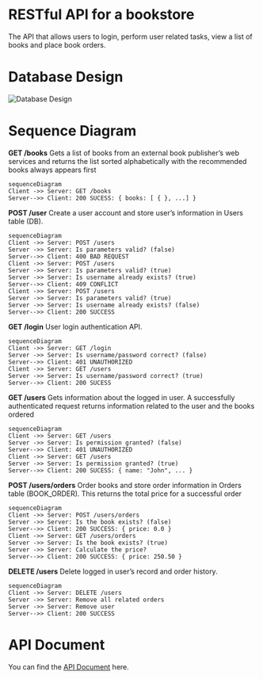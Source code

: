 # RESTful API for a bookstore

The API that allows users to login, perform user related tasks, view a list of books and place book orders.

# Database Design

![Database Design](https://github.com/juthakiat/temp/blob/master/db_design/DB_DESIGN.png?raw=true "Database Design")

# Sequence Diagram

**GET /books**
Gets a list of books from an external book publisher’s web services and returns the list sorted alphabetically with the recommended books always appears first
```mermaid
sequenceDiagram
Client ->> Server: GET /books
Server-->> Client: 200 SUCESS: { books: [ { }, ...] }
```

**POST /user**
Create a user account and store user’s information in Users table (DB).
```mermaid
sequenceDiagram
Client ->> Server: POST /users
Server ->> Server: Is parameters valid? (false)
Server-->> Client: 400 BAD REQUEST
Client ->> Server: POST /users
Server ->> Server: Is parameters valid? (true)
Server ->> Server: Is username already exists? (true)
Server-->> Client: 409 CONFLICT
Client ->> Server: POST /users
Server ->> Server: Is parameters valid? (true)
Server ->> Server: Is username already exists? (false)
Server-->> Client: 200 SUCCESS
```

**GET /login**
User login authentication API.
```mermaid
sequenceDiagram
Client ->> Server: GET /login
Server ->> Server: Is username/password correct? (false)
Server-->> Client: 401 UNAUTHORIZED
Client ->> Server: GET /users
Server ->> Server: Is username/password correct? (true)
Server-->> Client: 200 SUCESS
```

**GET /users**
Gets information about the logged in user. A successfully authenticated request returns information related to the user and the books ordered
```mermaid
sequenceDiagram
Client ->> Server: GET /users
Server ->> Server: Is permission granted? (false)
Server-->> Client: 401 UNAUTHORIZED
Client ->> Server: GET /users
Server ->> Server: Is permission granted? (true)
Server-->> Client: 200 SUCESS: { name: "John", ... }
```

**POST /users/orders**
Order books and store order information in Orders table (BOOK_ORDER). This returns the total price for a successful order
```mermaid
sequenceDiagram
Client ->> Server: POST /users/orders
Server ->> Server: Is the book exists? (false)
Server-->> Client: 200 SUCCESS: { price: 0.0 }
Client ->> Server: GET /users/orders
Server ->> Server: Is the book exists? (true)
Server ->> Server: Calculate the price?
Server-->> Client: 200 SUCCESS: { price: 250.50 }
```

**DELETE /users**
Delete logged in user’s record and order history.
```mermaid
sequenceDiagram
Client ->> Server: DELETE /users
Server ->> Server: Remove all related orders
Server ->> Server: Remove user
Server-->> Client: 200 SUCCESS
```

# API Document

You can find the [API Document](https://raw.githubusercontent.com/juthakiat/temp/master/api-docs.json) here.

